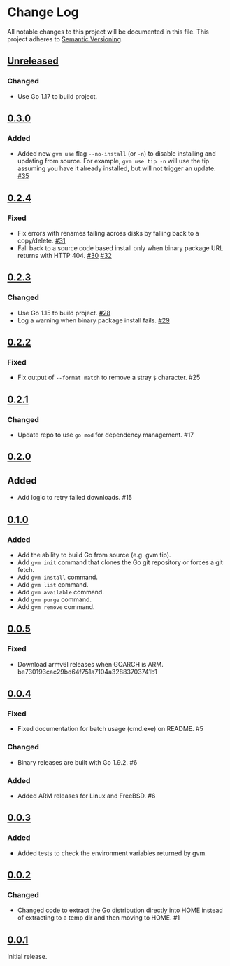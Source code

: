 # Change Log
All notable changes to this project will be documented in this file.
This project adheres to [Semantic Versioning](http://semver.org/).

## [Unreleased]

### Changed

- Use Go 1.17 to build project.

## [0.3.0]

### Added

- Added new `gvm use` flag `--no-install` (or `-n`) to disable installing
  and updating from source. For example, `gvm use tip -n` will use the tip
  assuming you have it already installed, but will not trigger an update.
  [#35](https://github.com/andrewkroh/gvm/pull/35)

## [0.2.4]

### Fixed

- Fix errors with renames failing across disks by falling back to a copy/delete. [#31](https://github.com/andrewkroh/gvm/pull/31)
- Fall back to a source code based install only when binary package URL returns
  with HTTP 404. [#30](https://github.com/andrewkroh/gvm/issues/30) [#32](https://github.com/andrewkroh/gvm/pull/32)
  
## [0.2.3]

### Changed 

- Use Go 1.15 to build project. [#28](https://github.com/andrewkroh/gvm/pull/28)
- Log a warning when binary package install fails. [#29](https://github.com/andrewkroh/gvm/pull/29)

## [0.2.2]

### Fixed

- Fix output of `--format match` to remove a stray `$` character. #25

## [0.2.1]

### Changed

- Update repo to use `go mod` for dependency management. #17

## [0.2.0]

## Added

- Add logic to retry failed downloads. #15

## [0.1.0]

### Added

- Add the ability to build Go from source (e.g. gvm tip).
- Add `gvm init` command that clones the Go git repository or forces
  a git fetch.
- Add `gvm install` command.
- Add `gvm list` command.
- Add `gvm available` command.
- Add `gvm purge` command.
- Add `gvm remove` command.

## [0.0.5]

### Fixed

- Download armv6l releases when GOARCH is ARM. be730193cac29bd64f751a7104a32883703741b1

## [0.0.4]

### Fixed

- Fixed documentation for batch usage (cmd.exe) on README. #5

### Changed

- Binary releases are built with Go 1.9.2. #6

### Added

- Added ARM releases for Linux and FreeBSD. #6

## [0.0.3]

### Added

- Added tests to check the environment variables returned by gvm.

## [0.0.2]

### Changed

- Changed code to extract the Go distribution directly into HOME instead
  of extracting to a temp dir and then moving to HOME. #1

## [0.0.1]

Initial release.

[Unreleased]: https://github.com/andrewkroh/gvm/compare/v0.3.0...HEAD
[0.3.0]: https://github.com/andrewkroh/gvm/releases/tag/v0.3.0
[0.2.4]: https://github.com/andrewkroh/gvm/releases/tag/v0.2.4
[0.2.3]: https://github.com/andrewkroh/gvm/releases/tag/v0.2.3
[0.2.2]: https://github.com/andrewkroh/gvm/releases/tag/v0.2.2
[0.2.1]: https://github.com/andrewkroh/gvm/releases/tag/v0.2.1
[0.2.0]: https://github.com/andrewkroh/gvm/releases/tag/v0.2.0
[0.1.0]: https://github.com/andrewkroh/gvm/releases/tag/v0.1.0
[0.0.5]: https://github.com/andrewkroh/gvm/releases/tag/v0.0.5
[0.0.4]: https://github.com/andrewkroh/gvm/releases/tag/v0.0.4
[0.0.3]: https://github.com/andrewkroh/gvm/releases/tag/v0.0.3
[0.0.2]: https://github.com/andrewkroh/gvm/releases/tag/v0.0.2
[0.0.1]: https://github.com/andrewkroh/gvm/releases/tag/v0.0.1